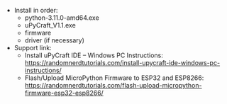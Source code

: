 - Install in order:
  - python-3.11.0-amd64.exe
  - uPyCraft_V1.1.exe
  - firmware
  - driver (if necessary)
- Support link:
  - Install uPyCraft IDE – Windows PC Instructions: https://randomnerdtutorials.com/install-upycraft-ide-windows-pc-instructions/
  - Flash/Upload MicroPython Firmware to ESP32 and ESP8266: https://randomnerdtutorials.com/flash-upload-micropython-firmware-esp32-esp8266/
